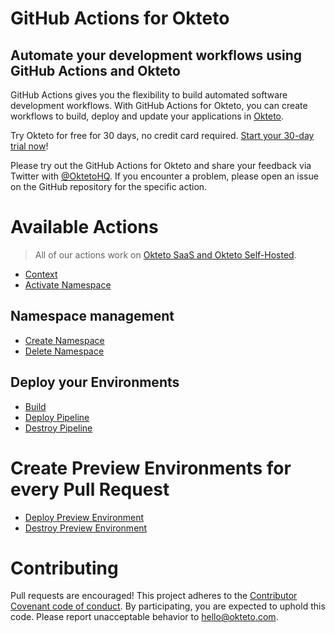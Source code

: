 # GitHub Actions for Okteto

## Automate your development workflows using GitHub Actions and Okteto

GitHub Actions gives you the flexibility to build automated software development workflows. With GitHub Actions for Okteto, you can create workflows to build, deploy and update your applications in [Okteto](https://okteto.com).

Try Okteto for free for 30 days, no credit card required. [Start your 30-day trial now](https://www.okteto.com/free-trial/)!

Please try out the GitHub Actions for Okteto and share your feedback via Twitter with [@OktetoHQ](https://twitter.com/oktetohq). If you encounter a problem, please open an issue on the GitHub repository for the specific action.

# Available Actions

> All of our actions work on [Okteto SaaS and Okteto Self-Hosted](https://www.okteto.com/pricing).

- [Context](https://github.com/okteto/context)
- [Activate Namespace](https://github.com/okteto/namespace)

## Namespace management

- [Create Namespace](https://github.com/okteto/create-namespace)
- [Delete Namespace](https://github.com/okteto/delete-namespace)

## Deploy your Environments

- [Build](https://github.com/okteto/build)
- [Deploy Pipeline](https://github.com/okteto/pipeline)
- [Destroy Pipeline](https://github.com/okteto/destroy-pipeline)

# Create Preview Environments for every Pull Request

- [Deploy Preview Environment](https://github.com/okteto/deploy-preview)
- [Destroy Preview Environment](https://github.com/okteto/destroy-preview)

# Contributing

Pull requests are encouraged! This project adheres to the [Contributor Covenant code of conduct](code-of-conduct.md). By participating, you are expected to uphold this code. Please report unacceptable behavior to hello@okteto.com.
